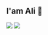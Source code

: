 ## I'am Ali 👋

![](https://leetcard.jacoblin.cool/aliyolalan)
![](https://github.r2v.ch/codewars?user=aliyolalan&name=true&top_languages=true&theme=light)

